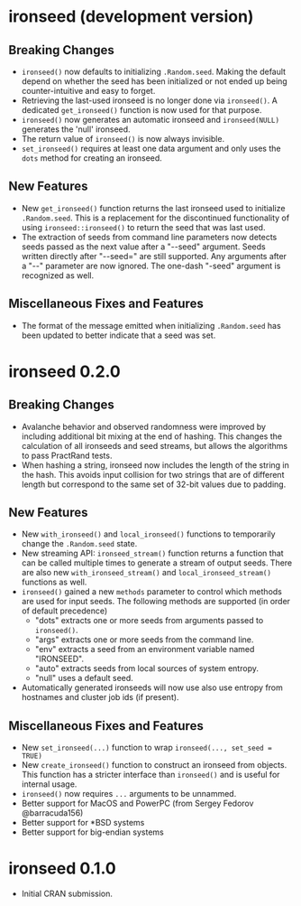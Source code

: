 # ironseed (development version)

## Breaking Changes

* `ironseed()` now defaults to initializing `.Random.seed`. Making the default
  depend on whether the seed has been initialized or not ended up being
  counter-intuitive and easy to forget.
* Retrieving the last-used ironseed is no longer done via `ironseed()`. A
  dedicated `get_ironseed()` function is now used for that purpose.
* `ironseed()` now generates an automatic ironseed and `ironseed(NULL)`
  generates the 'null' ironseed.
* The return value of `ironseed()` is now always invisible.
* `set_ironseed()` requires at least one data argument and only uses the `dots`
  method for creating an ironseed.

## New Features

* New `get_ironseed()` function returns the last ironseed used to initialize
  `.Random.seed`. This is a replacement for the discontinued functionality of
  using `ironseed::ironseed()` to return the seed that was last used.
* The extraction of seeds from command line parameters now detects seeds
  passed as the next value after a "--seed" argument. Seeds written directly
  after "--seed=" are still supported. Any arguments after a "--" parameter
  are now ignored. The one-dash "-seed" argument is recognized as well.

## Miscellaneous Fixes and Features

* The format of the message emitted when initializing `.Random.seed` has been
  updated to better indicate that a seed was set.

# ironseed 0.2.0

## Breaking Changes

* Avalanche behavior and observed randomness were improved by including
  additional bit mixing at the end of hashing. This changes the calculation of
  all ironseeds and seed streams, but allows the algorithms to pass PractRand
  tests.
* When hashing a string, ironseed now includes the length of the string in
  the hash. This avoids input collision for two strings that are of different
  length but correspond to the same set of 32-bit values due to padding.

## New Features

* New `with_ironseed()` and `local_ironseed()` functions to temporarily change
  the `.Random.seed` state.
* New streaming API: `ironseed_stream()` function returns a function that can be
  called multiple times to generate a stream of output seeds. There are also new
  `with_ironseed_stream()` and `local_ironseed_stream()` functions as well.
* `ironseed()` gained a new `methods` parameter to control which methods are
  used for input seeds. The following methods are supported (in order of default precedence)
  - "dots" extracts one or more seeds from arguments passed to `ironseed()`.
  - "args" extracts one or more seeds from the command line.
  - "env" extracts a seed from an environment variable named "IRONSEED".
  - "auto" extracts seeds from local sources of system entropy.
  - "null" uses a default seed.
* Automatically generated ironseeds will now use also use entropy from hostnames
  and cluster job ids (if present).

## Miscellaneous Fixes and Features

* New `set_ironseed(...)` function to wrap `ironseed(..., set_seed = TRUE)`
* New `create_ironseed()` function to construct an ironseed from objects. This
  function has a stricter interface than `ironseed()` and is useful for internal
  usage.
* `ironseed()` now requires `...` arguments to be unnammed.
* Better support for MacOS and PowerPC (from Sergey Fedorov @barracuda156)
* Better support for \*BSD systems
* Better support for big-endian systems

# ironseed 0.1.0

* Initial CRAN submission.
